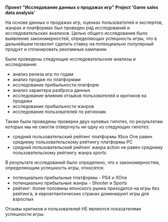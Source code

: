 **Проект "Исследование данных о продажах игр"**
**Project 'Game sales data analysis'**

На основе данных о продажах игр, оценках пользователей и экспертов, жанрах и платформах был проведен ряд исследований и исследовательских анализов. Целью общего исследования было выявление закономерностей, определяющих успешность игры, что в дальнейшем позволит сделать ставку на потенциально популярный продукт и спланировать рекламные кампании.

Были проведены следующие исследовательские анализы и исследования:

- анализ релиза игр по годам
- анализ продаж по платформам
- исследование прибыльности платформ
- анализ характера разброса данных
- исследование влияния отзывов пользователей и критиков на продажи 
- исследование прибыльности жанров
- исследование пользователей по регионам

Также были проведены проверки двух нулевых гипотез, по результатам которых мы не смогли отвергнуть ни одну из следующих гипотез:

- средний пользовательский рейтинг платформы Xbox One равен среднему пользовательскому рейтингу платформы PC
- средний пользовательский рейтинг жанра action не равен среднему пользовательскому рейтингу жанра sports

В результате исследований было определено, что к закономерностям, определяющим успешность игры, относятся:

- потенциально прибыльные платформы - PS4 и XOne
- потенциально прибыльные жанры - Shooter и Sports
- рейтинг: более половины японского рынка приходится на игры без рейтинга, в евроатлантических странах доминируют игры для взрослых

Отзывы критиков и пользователей НЕ являются показателями успешности игры.

